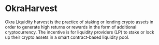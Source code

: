 # OkraHarvest
Okra Liquidity harvest is the practice of staking or lending crypto assets in order to generate high returns or rewards in the form of additional cryptocurrency.  The incentive is for liquidity providers (LP) to stake or lock up their crypto assets in a smart contract-based liquidity pool.
